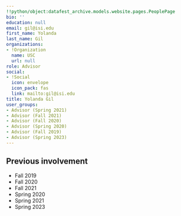 ```yaml
---
!!python/object:datafest_archive.models.website.pages.PeoplePage
bio: ''
education: null
email: gil@isi.edu
first_name: Yolanda
last_name: Gil
organizations:
- !Organization
  name: USC
  url: null
role: Advisor
social:
- !Social
  icon: envelope
  icon_pack: fas
  link: mailto:gil@isi.edu
title: Yolanda Gil
user_groups:
- Advisor (Spring 2021)
- Advisor (Fall 2021)
- Advisor (Fall 2020)
- Advisor (Spring 2020)
- Advisor (Fall 2019)
- Advisor (Spring 2023)
---
```


## Previous involvement

* Fall 2019
* Fall 2020
* Fall 2021
* Spring 2020
* Spring 2021
* Spring 2023